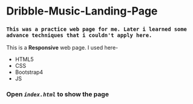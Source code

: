 # Dribble-Music-Landing-Page

### `This was a practice web page for me. Later i learned some advance techniques that i couldn't apply here.` ###

This is a **Responsive** web page. I used here-
- HTML5
- CSS
- Bootstrap4
- JS

### Open ***`index.html`*** to show the page

